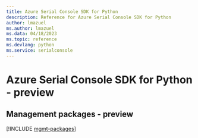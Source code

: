 ```yaml
---
title: Azure Serial Console SDK for Python
description: Reference for Azure Serial Console SDK for Python
author: lmazuel
ms.author: lmazuel
ms.data: 04/18/2023
ms.topic: reference
ms.devlang: python
ms.service: serialconsole
---
```

# Azure Serial Console SDK for Python - preview

## Management packages - preview
[!INCLUDE [mgmt-packages](serial-console-mgmt-index.md)]